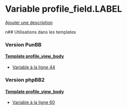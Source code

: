 # Variable profile_field.LABEL
[Ajouter une description](https://fa-tvars.appspot.com/profile_field.LABEL)

n## Utilisations dans les templates

### Version PunBB

#### [Template profile_view_body](punbb/profile_view_body.md)
* [Variable à la ligne 44](../punbb/profile_view_body.tpl#L44)

### Version phpBB2

#### [Template profile_view_body](subsilver/profile_view_body.md)
* [Variable à la ligne 60](../subsilver/profile_view_body.tpl#L60)
